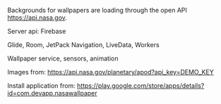 Backgrounds for wallpapers are loading through the open API <https://api.nasa.gov>.

Server api: Firebase

Glide, Room, JetPack Navigation, LiveData, Workers

Wallpaper service, sensors, animation

Images from:
<https://api.nasa.gov/planetary/apod?api_key=DEMO_KEY>

Install application from:
<https://play.google.com/store/apps/details?id=com.devapp.nasawallpaper>